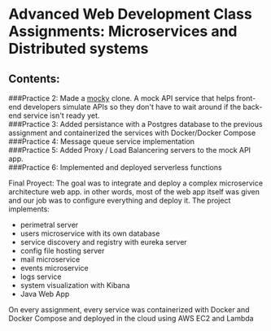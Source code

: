 # Advanced Web Development Class Assignments: Microservices and Distributed systems
 
## Contents:
###Practice 2: Made a [mocky](https://designer.mocky.io/) clone. A mock API service that helps front-end developers simulate APIs so they don't have to wait around if the back-end service isn't ready yet. <br>
###Practice 3: Added persistance with a Postgres database to the previous assignment and containerized the services with Docker/Docker Compose<br>
###Practice 4: Message queue service implementation<br>
###Practice 5: Added Proxy / Load Balancering servers to the mock API app.<br>
###Practice 6: Implemented and deployed serverless functions<br>

Final Proyect: The goal was to integrate and deploy a complex microservice architecture web app. in other words, most of the web app itself was given and our job was to configure everything and deploy it.
The project implements:
* perimetral server
* users microservice with its own database
* service discovery and registry with eureka server
* config file hosting server
* mail microservice
* events microservice
* logs service
* system visualization with Kibana
* Java Web App

On every assignment, every service was containerized with Docker and Docker Compose and deployed in the cloud using AWS EC2 and Lambda
